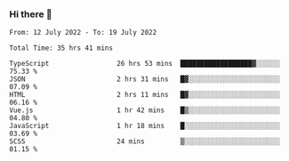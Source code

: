 ### Hi there 👋

<!--
**siaikin/siaikin** is a ✨ _special_ ✨ repository because its `README.md` (this file) appears on your GitHub profile.

Here are some ideas to get you started:

- 🔭 I’m currently working on ...
- 🌱 I’m currently learning ...
- 👯 I’m looking to collaborate on ...
- 🤔 I’m looking for help with ...
- 💬 Ask me about ...
- 📫 How to reach me: ...
- 😄 Pronouns: ...
- ⚡ Fun fact: ...
-->

<!--START_SECTION:waka-->

```text
From: 12 July 2022 - To: 19 July 2022

Total Time: 35 hrs 41 mins

TypeScript                 26 hrs 53 mins  ██████████████████▓░░░░░░   75.33 %
JSON                       2 hrs 31 mins   █▓░░░░░░░░░░░░░░░░░░░░░░░   07.09 %
HTML                       2 hrs 11 mins   █▓░░░░░░░░░░░░░░░░░░░░░░░   06.16 %
Vue.js                     1 hr 42 mins    █▒░░░░░░░░░░░░░░░░░░░░░░░   04.80 %
JavaScript                 1 hr 18 mins    █░░░░░░░░░░░░░░░░░░░░░░░░   03.69 %
SCSS                       24 mins         ▒░░░░░░░░░░░░░░░░░░░░░░░░   01.15 %
```

<!--END_SECTION:waka-->
